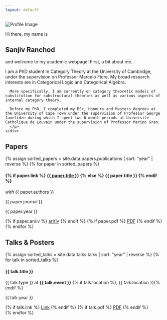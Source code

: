 ```yaml
---
layout: default
---
```


<!-- About Me -->
<section id="about" class="about-section">
  <div class="about-content">
    <div class="about-image">
      <img src="https://picsum.photos/250/400" alt="Profile Image">
    </div>
    <div class="about-text">
      <p> Hi there, my name is </p>
      <h2 class="about-myname">Sanjiv Ranchod</h2>
      <p>and welcome to my academic webpage! First, a bit about me...</p>
      <p>
      I am a PhD student in Category Theory at the University of Cambridge, under the supervision on Professor Marcelo Fiore. My broad research interests are in Categorical Logic and Categorical Algebra.

      More specifically, I am currently on category theoretic models of substitution for substructural theories as well as various aspects of internal category theory.

      Before my PhD, I completed my BSc, Honours and Masters degrees at the University of Cape Town under the supervision of Professor George Janelidze during which I spent two 6 month periods at Universite Catholique de Louvain under the supervision of Professor Marino Gran.
      </p>
    </div>
  </div>
</section>

<!-- Papers -->
<section id="papers" class="papers-section">
  <div class="papers-container section-container">
    <h2 class="section-title">Papers</h2>
    <div class="card-list">
    {% assign sorted_papers = site.data.papers.publications | sort: "year" | reverse %}
    {% for paper in sorted_papers %}
      <div class="paper-entry card">
        <h4 class="paper-title">
          {% if paper.link %}
            <a href="{{ paper.link }}" target="_blank">{{ paper.title }}</a>
          {% else %}
            {{ paper.title }}
          {% endif %}
        </h4>
        <p class="paper-details"> <em>with</em> {{ paper.authors }}</p>
        <p class="paper-journal">{{ paper.journal }}</p>
        <p class="paper-year">{{ paper.year }}</p>
        <div class="paper-links">
          {% if paper.arxiv %}
            <a class="btn" href="{{ paper.arxiv }}" target="_blank">arXiv</a>
          {% endif %}
          {% if paper.pdf %}
            <a class="btn" href="{{ paper.pdf }}" target="_blank">PDF</a>
          {% endif %}
        </div>
      </div>
    {% endfor %}
    </div>
  </div>
</section>

<!-- Talks & Posters -->
<section id="talks-posters" class="talks-section">
  <div class="talks-container section-container">
    <h2 class="section-title">Talks & Posters</h2>
    <div class="card-list">
    {% assign sorted_talks = site.data.talks.talks | sort: "year" | reverse %}
    {% for talk in sorted_talks %}
      <div class="talk-entry card">
        <h4 class="talk-title">{{ talk.title }}</h4>
        <p class="talk-details">
          {{ talk.type }} at <strong>{{ talk.event }}</strong>
          {% if talk.location %}, {{ talk.location }}{% endif %}
        </p>
        <p class="talk-year">{{ talk.year }}</p>
        <div class="talk-links">
          {% if talk.link %}
            <a class="btn" href="{{ talk.link }}" target="_blank" rel="noopener">Link</a>
          {% endif %}
          {% if talk.pdf %}
            <a class="btn" href="{{ talk.pdf }}" target="_blank" rel="noopener">PDF</a>
          {% endif %}
        </div>
      </div>
    {% endfor %}
    </div>
  </div>
</section>
